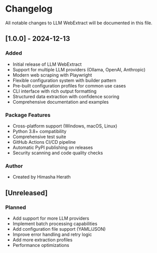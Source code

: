 # Changelog

All notable changes to LLM WebExtract will be documented in this file.

## [1.0.0] - 2024-12-13

### Added
- Initial release of LLM WebExtract
- Support for multiple LLM providers (Ollama, OpenAI, Anthropic)
- Modern web scraping with Playwright
- Flexible configuration system with builder pattern
- Pre-built configuration profiles for common use cases
- CLI interface with rich output formatting
- Structured data extraction with confidence scoring
- Comprehensive documentation and examples

### Package Features
- Cross-platform support (Windows, macOS, Linux)
- Python 3.8+ compatibility
- Comprehensive test suite
- GitHub Actions CI/CD pipeline
- Automatic PyPI publishing on releases
- Security scanning and code quality checks

### Author
- Created by Himasha Herath

## [Unreleased]

### Planned
- Add support for more LLM providers
- Implement batch processing capabilities
- Add configuration file support (YAML/JSON)
- Improve error handling and retry logic
- Add more extraction profiles
- Performance optimizations 